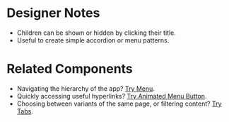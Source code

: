 # Designer Notes
- Children can be shown or hidden by clicking their title.
- Useful to create simple accordion or menu patterns.

# Related Components
- Navigating the hierarchy of the app? [Try Menu](/components/menu "Menu").
- Quickly accessing useful hyperlinks? [Try Animated Menu Button](/components/animated-menu-button "Menu").
- Choosing between variants of the same page, or filtering content? [Try Tabs](/components/tabs "Menu").
